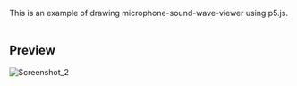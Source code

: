 This is an example of drawing microphone-sound-wave-viewer using p5.js.<br><br>
## Preview
![Screenshot_2](https://user-images.githubusercontent.com/47615360/107854904-e7eaa480-6dfd-11eb-8403-62924f463eef.png)
